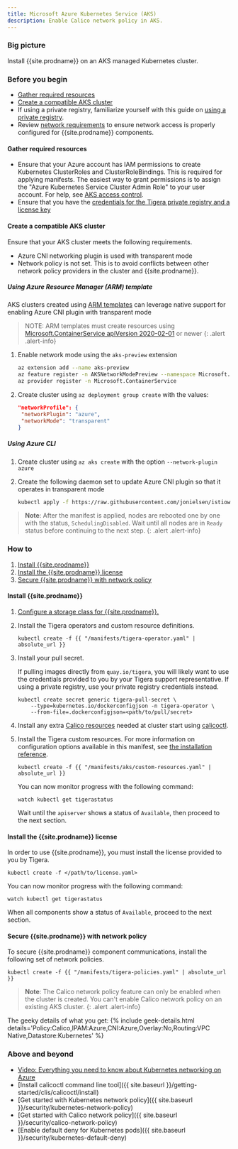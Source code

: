 ```yaml
---
title: Microsoft Azure Kubernetes Service (AKS)
description: Enable Calico network policy in AKS.
---
```


### Big picture

Install {{site.prodname}} on an AKS managed Kubernetes cluster.

### Before you begin

- [Gather required resources](#gather-required-resources)
- [Create a compatible AKS cluster](#create-a-compatible-aks-cluster)
- If using a private registry, familiarize yourself with this guide on [using a private registry]({{site.baseurl}}/getting-started/private-registry).
- Review [network requirements]({{site.baseurl}}/getting-started/kubernetes/requirements#network-requirements) to ensure network access is properly configured for {{site.prodname}} components.

#### Gather required resources

- Ensure that your Azure account has IAM permissions to create Kubernetes ClusterRoles and ClusterRoleBindings. This is required for applying manifests. The easiest way to grant permissions is to assign the "Azure Kubernetes Service Cluster Admin Role" to your user account. For help, see [AKS access control](https://docs.microsoft.com/en-us/azure/aks/control-kubeconfig-access).
- Ensure that you have the [credentials for the Tigera private registry and a license key]({{site.baseurl}}/getting-started/calico-enterprise)

#### Create a compatible AKS cluster

Ensure that your AKS cluster meets the following requirements.

  - Azure CNI networking plugin is used with transparent mode
  - Network policy is not set. This is to avoid conflicts between other network policy providers in the cluster and {{site.prodname}}.

##### Using Azure Resource Manager (ARM) template

AKS clusters created using [ARM templates](https://azure.microsoft.com/en-us/resources/templates/?resourceType=Microsoft.Containerservice&term=AKS) can leverage native support for enabling Azure CNI plugin with transparent mode

> NOTE: ARM templates must create resources using [Microsoft.ContainerService apiVersion 2020-02-01](https://docs.microsoft.com/en-us/azure/templates/microsoft.containerservice/2020-02-01/managedclusters) or newer
{: .alert .alert-info}

1. Enable network mode using the `aks-preview` extension

   ```sh
   az extension add --name aks-preview
   az feature register -n AKSNetworkModePreview --namespace Microsoft.ContainerService
   az provider register -n Microsoft.ContainerService
   ```

2. Create cluster using `az deployment group create` with the values:

   ```json
   "networkProfile": {
    "networkPlugin": "azure",
    "networkMode": "transparent"
   }
   ```

##### Using Azure CLI

1. Create cluster using `az aks create` with the option `--network-plugin azure`

1. Create the following daemon set to update Azure CNI plugin so that it operates in transparent mode

   ```sh
   kubectl apply -f https://raw.githubusercontent.com/jonielsen/istioworkshop/master/03-TigeraSecure-Install/bridge-to-transparent.yaml
   ```

> **Note**: After the manifest is applied, nodes are rebooted one by one with the status, `SchedulingDisabled`. Wait until all nodes are in `Ready` status before continuing to the next step.
{: .alert .alert-info}

### How to

1. [Install {{site.prodname}}](#install-calico-enterprise)
1. [Install the {{site.prodname}} license](#install-the-calico-enterprise-license)
1. [Secure {{site.prodname}} with network policy](#secure-calico-enterprise-with-network-policy)

#### Install {{site.prodname}}

1. [Configure a storage class for {{site.prodname}}.]({{site.baseurl}}/getting-started/create-storage)

1. Install the Tigera operators and custom resource definitions.

   ```
   kubectl create -f {{ "/manifests/tigera-operator.yaml" | absolute_url }}
   ```

1. Install your pull secret.

   If pulling images directly from `quay.io/tigera`, you will likely want to use the credentials provided to you by your Tigera support representative. If using a private registry, use your private registry credentials instead.

   ```
   kubectl create secret generic tigera-pull-secret \
       --type=kubernetes.io/dockerconfigjson -n tigera-operator \
       --from-file=.dockerconfigjson=<path/to/pull/secret>
   ```

1. Install any extra [Calico resources]({{site.baseurl}}/reference/resources) needed at cluster start using [calicoctl]({{site.baseurl}}/reference/calicoctl/overview).

1. Install the Tigera custom resources. For more information on configuration options available in this manifest, see [the installation reference]({{site.baseurl}}/reference/installation/api).

   ```
   kubectl create -f {{ "/manifests/aks/custom-resources.yaml" | absolute_url }}
   ```

   You can now monitor progress with the following command:

   ```
   watch kubectl get tigerastatus
   ```

   Wait until the `apiserver` shows a status of `Available`, then proceed to the next section.

#### Install the {{site.prodname}} license

In order to use {{site.prodname}}, you must install the license provided to you by Tigera.

```
kubectl create -f </path/to/license.yaml>
```

You can now monitor progress with the following command:

```
watch kubectl get tigerastatus
```

When all components show a status of `Available`, proceed to the next section.


#### Secure {{site.prodname}} with network policy

To secure {{site.prodname}} component communications, install the following set of network policies.

```
kubectl create -f {{ "/manifests/tigera-policies.yaml" | absolute_url }}
```

> **Note**: The Calico network policy feature can only be enabled when the cluster is created. You can't enable Calico network policy on an existing AKS cluster.
{: .alert .alert-info}

The geeky details of what you get:
{% include geek-details.html details='Policy:Calico,IPAM:Azure,CNI:Azure,Overlay:No,Routing:VPC Native,Datastore:Kubernetes' %}

### Above and beyond

- [Video: Everything you need to know about Kubernetes networking on Azure](https://www.projectcalico.org/everything-you-need-to-know-about-kubernetes-networking-on-azure/)
- [Install calicoctl command line tool]({{ site.baseurl }}/getting-started/clis/calicoctl/install)
- [Get started with Kubernetes network policy]({{ site.baseurl }}/security/kubernetes-network-policy)
- [Get started with Calico network policy]({{ site.baseurl }}/security/calico-network-policy)
- [Enable default deny for Kubernetes pods]({{ site.baseurl }}/security/kubernetes-default-deny)
